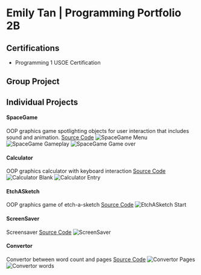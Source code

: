 # Emily Tan | Programming Portfolio 2B

## Certifications
- Programming 1 USOE Certification

## Group Project

## Individual Projects

#### SpaceGame
OOP graphics game spotlighting objects for user interaction that includes sound and animation.
[Source Code](https://github.com/emmitan/programmingportfolio/blob/main/src/SpaceGame.zip)
![SpaceGame Menu](https://github.com/emmitan/programmingportfolio/blob/main/images/SpaceGameStart.png)
![SpaceGame Gameplay](https://github.com/emmitan/programmingportfolio/blob/main/images/SpaceGamePlay.png)
![SpaceGame Game over](https://github.com/emmitan/programmingportfolio/blob/main/images/SpaceGameOver.png)


#### Calculator
OOP graphics calculator with keyboard interaction
[Source Code](https://github.com/emmitan/programmingportfolio/blob/main/src/CalcKeyboard.zip)
![Calculator Blank](https://github.com/emmitan/programmingportfolio/blob/main/images/CalcBlank.png)
![Calculator Entry](https://github.com/emmitan/programmingportfolio/blob/main/images/CalcEntry.png)

#### EtchASketch
OOP graphics game of etch-a-sketch
[Source Code](https://github.com/emmitan/programmingportfolio/blob/main/src/EtchASketch.zip)
![EtchASketch Start](https://github.com/emmitan/programmingportfolio/blob/main/images/EtchASketchDraw.png)

#### ScreenSaver
Screensaver
[Source Code](https://github.com/emmitan/programmingportfolio/blob/main/src/ScreenSaver.zip)
![ScreenSaver](https://github.com/emmitan/programmingportfolio/blob/main/images/ScreenSaver.png)

#### Convertor
Convertor between word count and pages
[Source Code](https://github.com/emmitan/programmingportfolio/blob/main/src/Convertor.zip)
![Convertor Pages](https://github.com/emmitan/programmingportfolio/blob/main/images/Convertor1.png)
![Convertor words](https://github.com/emmitan/programmingportfolio/blob/main/images/Convertor2.png)
